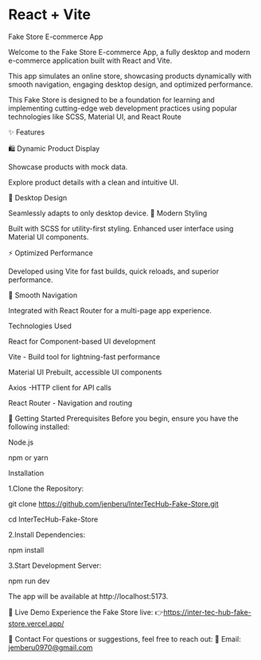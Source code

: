 # React + Vite
Fake Store E-commerce App

Welcome to the Fake Store E-commerce App, a fully desktop and modern e-commerce application built with React and Vite. 

This app simulates an online store, showcasing products dynamically with smooth navigation, engaging desktop design, and optimized performance.

This Fake Store is designed to be a foundation for learning and implementing cutting-edge web development practices using popular technologies like  SCSS, Material UI, and React Route

✨ Features

🛍 Dynamic Product Display

Showcase products with mock data.

Explore product details with a clean and intuitive UI.

📱 Desktop Design

Seamlessly adapts to only desktop device.
🎨 Modern Styling

Built with SCSS for utility-first styling.
Enhanced user interface using Material UI components.

⚡ Optimized Performance

Developed using Vite for fast builds, quick reloads, and superior performance.

🔄 Smooth Navigation

Integrated with React Router for a multi-page app experience.

Technologies Used

React for Component-based UI development

Vite	- Build tool for lightning-fast performance


Material UI	Prebuilt, accessible UI components

Axios	-HTTP client for API calls

React Router -	Navigation and routing


🚀 Getting Started
Prerequisites
Before you begin, ensure you have the following installed:

Node.js 

npm or yarn

Installation

1.Clone the Repository:

git clone https://github.com/jenberu/InterTecHub-Fake-Store.git

cd InterTecHub-Fake-Store

2.Install Dependencies:

npm install

3.Start Development Server:

npm run dev

The app will be available at http://localhost:5173.


🎉 Live Demo
Experience the Fake Store live:
👉https://inter-tec-hub-fake-store.vercel.app/


📧 Contact
For questions or suggestions, feel free to reach out:
📧 Email: jemberu0970@gmail.com





